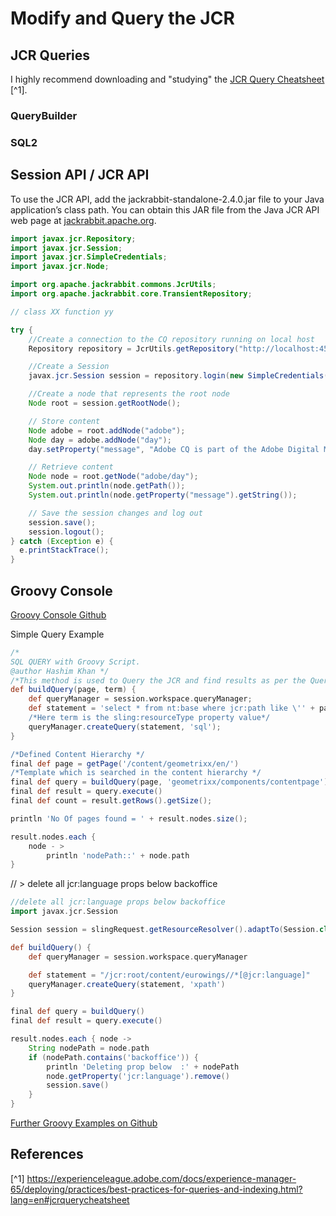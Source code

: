 # Modify and Query the JCR

## JCR Queries

I highly recommend downloading and "studying" the [JCR Query Cheatsheet](https://experienceleague.adobe.com/docs/experience-manager-65/assets/JCR_query_cheatsheet-v1.1.pdf) [^1].

### QueryBuilder

### SQL2

## Session API / JCR API

To use the JCR API, add the jackrabbit-standalone-2.4.0.jar file to your Java application’s class path. You can obtain this JAR file from the Java JCR API web page at [jackrabbit.apache.org](https://jackrabbit.apache.org/jcr/jcr-api.html).

```java
import javax.jcr.Repository;
import javax.jcr.Session;
import javax.jcr.SimpleCredentials;
import javax.jcr.Node;

import org.apache.jackrabbit.commons.JcrUtils;
import org.apache.jackrabbit.core.TransientRepository;

// class XX function yy

try {
    //Create a connection to the CQ repository running on local host
    Repository repository = JcrUtils.getRepository("http://localhost:4503/crx/server");

    //Create a Session
    javax.jcr.Session session = repository.login(new SimpleCredentials("admin", "admin".toCharArray()));

    //Create a node that represents the root node
    Node root = session.getRootNode();

    // Store content
    Node adobe = root.addNode("adobe");
    Node day = adobe.addNode("day");
    day.setProperty("message", "Adobe CQ is part of the Adobe Digital Marketing Suite!");

    // Retrieve content
    Node node = root.getNode("adobe/day");
    System.out.println(node.getPath());
    System.out.println(node.getProperty("message").getString());

    // Save the session changes and log out
    session.save();
    session.logout();
} catch (Exception e) {
  e.printStackTrace();
}
```

## Groovy Console

[Groovy Console Github](https://github.com/icfnext/aem-groovy-console)

Simple Query Example

```groovy
/*
SQL QUERY with Groovy Script.
@author Hashim Khan */
/*This method is used to Query the JCR and find results as per the Query.*/
def buildQuery(page, term) {
    def queryManager = session.workspace.queryManager;
    def statement = 'select * from nt:base where jcr:path like \'' + page.path + '/%\' and sling:resourceType = \'' + term + '\'';
    /*Here term is the sling:resourceType property value*/
    queryManager.createQuery(statement, 'sql');
}

/*Defined Content Hierarchy */
final def page = getPage('/content/geometrixx/en/')
/*Template which is searched in the content hierarchy */
final def query = buildQuery(page, 'geometrixx/components/contentpage');
final def result = query.execute()
final def count = result.getRows().getSize();

println 'No Of pages found = ' + result.nodes.size();

result.nodes.each {
    node - >
        println 'nodePath::' + node.path
}
```

// > delete all jcr:language props below backoffice

```groovy
//delete all jcr:language props below backoffice
import javax.jcr.Session

Session session = slingRequest.getResourceResolver().adaptTo(Session.class)

def buildQuery() {
    def queryManager = session.workspace.queryManager

    def statement = "/jcr:root/content/eurowings//*[@jcr:language]"
    queryManager.createQuery(statement, 'xpath')
}

final def query = buildQuery()
final def result = query.execute()

result.nodes.each { node ->
    String nodePath = node.path
    if (nodePath.contains('backoffice')) {
        println 'Deleting prop below  :' + nodePath
        node.getProperty('jcr:language').remove()
        session.save()
    }
}
```

[Further Groovy Examples on Github](https://github.com/hashimkhan786/aem-groovy-scripts)

## References

[^1]  <https://experienceleague.adobe.com/docs/experience-manager-65/deploying/practices/best-practices-for-queries-and-indexing.html?lang=en#jcrquerycheatsheet>
